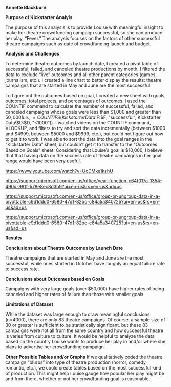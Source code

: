 **Annette Blackburn**

  

**Purpose of Kickstarter Analyis**

 The purpose of this analysis is to provide Louise with meaningful insight to make her theatre crowdfunding campaign successful, so she can produce her play, “Fever.” The analysis focuses on the factors of other successful theatre campaigns such as date of crowdfunding launch and budget. 

  

**Analysis and Challenges**

To determine theatre outcomes by launch date, I created a pivot table of successful, failed, and canceled theatre productions by month. I filtered the data to exclude “live” outcomes and all other parent categories (games, journalism, etc.). I created a line chart to better display the results: theatre campaigns that are started in May and June are the most successful.

 To figure out the outcomes based on goal, I created a new sheet with goals, outcomes, total projects, and percentages of outcomes. I used the COUNTIF command to calculate the number of successful, failed, and canceled campaigns whose goals were less than $1,000 and greater than $50,000 (i.e., =COUNTIFS(Kickstarter Data!$F:$F, "successful", Kickstarter Data!$D:$D, "<1000”)). I watched videos on the COUNTIF command, VLOOKUP, and filters to try and sort the data incrementally (between $1000 and $4999, between $5000 and $9999, etc.), but could not figure out how to get it to work. I was able to sort the data into the goal ranges in the “Kickstarter Data” sheet, but couldn’t get it to transfer to the “Outcomes Based on Goals” sheet. Considering that Louise’s goal is $10,000, I believe that that having data on the success rate of theatre campaigns in her goal range would have been very useful.
  

https://www.youtube.com/watch?v=UcDMke1kzhU

https://support.microsoft.com/en-us/office/year-function-c64f017a-1354-490d-981f-578e8ec8d3b9?ui=en-us&rs=en-us&ad=us

https://support.microsoft.com/en-us/office/group-or-ungroup-data-in-a-pivottable-c9d1ddd0-6580-47d1-82bc-c84a5a340725?ui=en-us&rs=en-us&ad=us

https://support.microsoft.com/en-us/office/group-or-ungroup-data-in-a-pivottable-c9d1ddd0-6580-47d1-82bc-c84a5a340725?ui=en-us&rs=en-us&ad=us
    

**Results**

**Conclusions about Theatre Outcomes by Launch Date**

 Theatre campaigns that are started in May and June are the most successful, while ones started in October have roughly an equal failure rate to success rate.


**Conclusions about Outcomes based on Goals**

Campaigns with very large goals (over $50,000) have higher rates of being canceled and higher rates of failure than those with smaller goals.  
    
**Limitations of Dataset**

While the dataset was large enough to draw meaningful conclusions (n>4000), there are only 83 theatre campaigns. Of course, a sample size of 30 or greater is sufficient to be statistically significant, but these 83 campaigns were not all from the same country and how successful theatre is varies from culture to culture. It would be helpful to analyze the data based on the country Louise wants to produce her play in and/or where she plans to advertise her crowdfunding campaign.
    
**Other Possible Tables and/or Graphs**
If we qualitatively coded the theatre campaign “blurbs” into type of theatre production (horror, comedy, romantic, etc.), we could create tables based on the most successful kind of production. This might help Louise gauge how popular her play might be and from there, whether or not her crowdfunding goal is reasonable.
